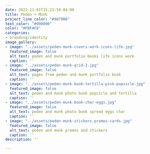 ```yaml
---
date: 2022-11-01T15:23:59-04:00
title: Peden + Munk
project_line_color: "#9879B0"
text_color: "#000000"
color: "#FBFAF8"
categories:
- branding/identity
image_gallery:
- image: "../assets/peden-munk-covers-work-icons-life.jpg"
  featured_image: false
  alt_text: peden and munk portfolio books life icons work
  caption: ''
- image: "../assets/peden-munk-grid-2.jpg"
  featured_image: false
  alt_text: pages from peden and munk portfolio book
  caption: ''
- image: "../assets/peden-munk-book-tortilla-pink-popsicle.jpg"
  featured_image: false
  alt_text: peden and munk photo book popsicle and tortilla
  caption: ''
- image: "../assets/peden-munk-book-char-eggs.jpg"
  featured_image: false
  alt_text: peden and munk photo book spread eggs char
  caption: ''
- image: "../assets/peden-munk-stickers-promos-cards.jpg"
  featured_image: false
  alt_text: peden and munk promos and stickers
  caption: ''
description: ''

---
```

